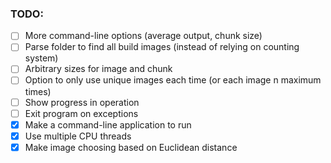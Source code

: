 ### TODO:
 - [ ] More command-line options (average output, chunk size)
 - [ ] Parse folder to find all build images (instead of relying on counting system)
 - [ ] Arbitrary sizes for image and chunk
 - [ ] Option to only use unique images each time (or each image n maximum times)
 - [ ] Show progress in operation
 - [ ] Exit program on exceptions
 - [X] Make a command-line application to run
 - [X] Use multiple CPU threads
 - [X] Make image choosing based on Euclidean distance
